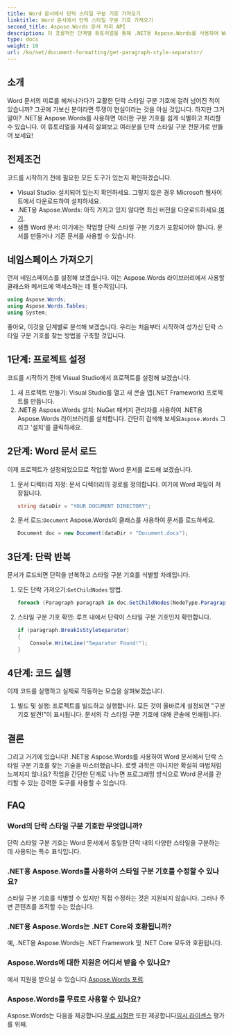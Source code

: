 ```yaml
---
title: Word 문서에서 단락 스타일 구분 기호 가져오기
linktitle: Word 문서에서 단락 스타일 구분 기호 가져오기
second_title: Aspose.Words 문서 처리 API
description: 이 포괄적인 단계별 튜토리얼을 통해 .NET용 Aspose.Words를 사용하여 Word 문서에서 단락 스타일 구분 기호를 식별하고 처리하는 방법을 알아보세요.
type: docs
weight: 10
url: /ko/net/document-formatting/get-paragraph-style-separator/
---
```


## 소개

Word 문서의 미로를 헤쳐나가다가 교활한 단락 스타일 구분 기호에 걸려 넘어진 적이 있습니까? 그곳에 가보신 분이라면 투쟁이 현실이라는 것을 아실 것입니다. 하지만 그거 알아? .NET용 Aspose.Words를 사용하면 이러한 구분 기호를 쉽게 식별하고 처리할 수 있습니다. 이 튜토리얼을 자세히 살펴보고 여러분을 단락 스타일 구분 전문가로 만들어 보세요!

## 전제조건

코드를 시작하기 전에 필요한 모든 도구가 있는지 확인하겠습니다.

- Visual Studio: 설치되어 있는지 확인하세요. 그렇지 않은 경우 Microsoft 웹사이트에서 다운로드하여 설치하세요.
- .NET용 Aspose.Words: 아직 가지고 있지 않다면 최신 버전을 다운로드하세요.[여기](https://releases.aspose.com/words/net/).
- 샘플 Word 문서: 여기에는 작업할 단락 스타일 구분 기호가 포함되어야 합니다. 문서를 만들거나 기존 문서를 사용할 수 있습니다.

## 네임스페이스 가져오기

먼저 네임스페이스를 설정해 보겠습니다. 이는 Aspose.Words 라이브러리에서 사용할 클래스와 메서드에 액세스하는 데 필수적입니다.

```csharp
using Aspose.Words;
using Aspose.Words.Tables;
using System;
```

좋아요, 이것을 단계별로 분석해 보겠습니다. 우리는 처음부터 시작하여 성가신 단락 스타일 구분 기호를 찾는 방법을 구축할 것입니다.

## 1단계: 프로젝트 설정

코드를 시작하기 전에 Visual Studio에서 프로젝트를 설정해 보겠습니다.

1. 새 프로젝트 만들기: Visual Studio를 열고 새 콘솔 앱(.NET Framework) 프로젝트를 만듭니다.
2.  .NET용 Aspose.Words 설치: NuGet 패키지 관리자를 사용하여 .NET용 Aspose.Words 라이브러리를 설치합니다. 간단히 검색해 보세요`Aspose.Words` 그리고 '설치'를 클릭하세요.

## 2단계: Word 문서 로드

이제 프로젝트가 설정되었으므로 작업할 Word 문서를 로드해 보겠습니다.

1. 문서 디렉터리 지정: 문서 디렉터리의 경로를 정의합니다. 여기에 Word 파일이 저장됩니다.

    ```csharp
    string dataDir = "YOUR DOCUMENT DIRECTORY";
    ```

2.  문서 로드:`Document` Aspose.Words의 클래스를 사용하여 문서를 로드하세요.

    ```csharp
    Document doc = new Document(dataDir + "Document.docx");
    ```

## 3단계: 단락 반복

문서가 로드되면 단락을 반복하고 스타일 구분 기호를 식별할 차례입니다.

1.  모든 단락 가져오기:`GetChildNodes` 방법.

    ```csharp
    foreach (Paragraph paragraph in doc.GetChildNodes(NodeType.Paragraph, true))
    ```

2. 스타일 구분 기호 확인: 루프 내에서 단락이 스타일 구분 기호인지 확인합니다.

    ```csharp
    if (paragraph.BreakIsStyleSeparator)
    {
        Console.WriteLine("Separator Found!");
    }
    ```

## 4단계: 코드 실행

이제 코드를 실행하고 실제로 작동하는 모습을 살펴보겠습니다.

1. 빌드 및 실행: 프로젝트를 빌드하고 실행합니다. 모든 것이 올바르게 설정되면 "구분 기호 발견!"이 표시됩니다. 문서의 각 스타일 구분 기호에 대해 콘솔에 인쇄됩니다.

## 결론

그리고 거기에 있습니다! .NET용 Aspose.Words를 사용하여 Word 문서에서 단락 스타일 구분 기호를 찾는 기술을 마스터했습니다. 로켓 과학은 아니지만 확실히 마법처럼 느껴지지 않나요? 작업을 간단한 단계로 나누면 프로그래밍 방식으로 Word 문서를 관리할 수 있는 강력한 도구를 사용할 수 있습니다.

## FAQ

### Word의 단락 스타일 구분 기호란 무엇입니까?
단락 스타일 구분 기호는 Word 문서에서 동일한 단락 내의 다양한 스타일을 구분하는 데 사용되는 특수 표식입니다.

### .NET용 Aspose.Words를 사용하여 스타일 구분 기호를 수정할 수 있나요?
스타일 구분 기호를 식별할 수 있지만 직접 수정하는 것은 지원되지 않습니다. 그러나 주변 콘텐츠를 조작할 수는 있습니다.

### .NET용 Aspose.Words는 .NET Core와 호환됩니까?
예, .NET용 Aspose.Words는 .NET Framework 및 .NET Core 모두와 호환됩니다.

### Aspose.Words에 대한 지원은 어디서 받을 수 있나요?
 에서 지원을 받으실 수 있습니다.[Aspose.Words 포럼](https://forum.aspose.com/c/words/8).

### Aspose.Words를 무료로 사용할 수 있나요?
 Aspose.Words는 다음을 제공합니다.[무료 시험판](https://releases.aspose.com/) 또한 제공합니다[임시 라이센스](https://purchase.aspose.com/temporary-license/) 평가를 위해.